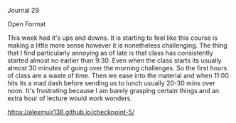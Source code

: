 Journal 29

Open Format

This week had it's ups and downs. It is starting to feel like this course is making a little more sense however it is nonetheless challenging. The thing that I find particularly annoying as of late is that class has consistently started almost no earlier than 9:30. Even when the class starts its usually almost 30 minutes of going over the morning challenges. So the first hours of class are a waste of time. Then we ease into the material and when 11:00 hits its a mad dash before sending us to lunch usually 20-30 mins over noon. It's frustrating because I am barely grasping certain things and an extra hour of lecture would work wonders. 

https://alexmuir138.github.io/checkpoint-5/